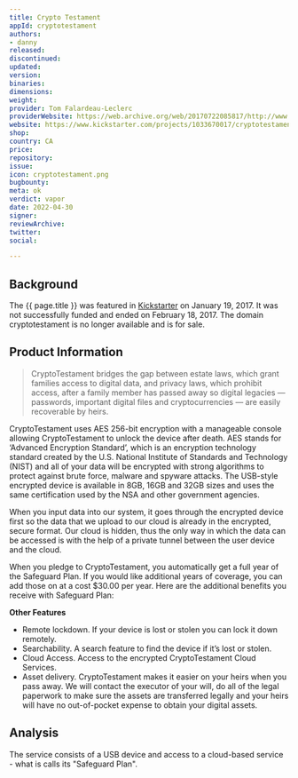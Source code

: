 ```yaml
---
title: Crypto Testament
appId: cryptotestament
authors:
- danny
released: 
discontinued: 
updated: 
version: 
binaries: 
dimensions: 
weight: 
provider: Tom Falardeau-Leclerc
providerWebsite: https://web.archive.org/web/20170722085817/http://www.cryptotestament.com/
website: https://www.kickstarter.com/projects/1033670017/cryptotestament
shop: 
country: CA
price: 
repository: 
issue: 
icon: cryptotestament.png
bugbounty: 
meta: ok
verdict: vapor
date: 2022-04-30
signer: 
reviewArchive: 
twitter:
social: 

---
```


## Background

The {{ page.title }} was featured in [Kickstarter](https://www.kickstarter.com/projects/1033670017/cryptotestament) on January 19, 2017. It was not successfully funded and ended on February 18, 2017. The domain cryptotestament is no longer available and is for sale. 

## Product Information 

> CryptoTestament bridges the gap between estate laws, which grant families access to digital data, and privacy laws, which prohibit access, after a family member has passed away so digital legacies — passwords, important digital files and cryptocurrencies — are easily recoverable by heirs.
> 
CryptoTestament uses AES 256-bit encryption with a manageable console allowing CryptoTestament to unlock the device after death. AES stands for ‘Advanced Encryption Standard’, which is an encryption technology standard created by the U.S. National Institute of Standards and Technology (NIST) and all of your data will be encrypted with strong algorithms to protect against brute force, malware and spyware attacks. The USB-style encrypted device is available in 8GB, 16GB and 32GB sizes and uses the same certification used by the NSA and other government agencies.  
> 
When you input data into our system, it goes through the encrypted device first so the data that we upload to our cloud is already in the encrypted, secure format. Our cloud is hidden, thus the only way in which the data can be accessed is with the help of a private tunnel between the user device and the cloud.
> 
When you pledge to CryptoTestament, you automatically get a full year of the Safeguard Plan. If you would like additional years of coverage, you can add those on at a cost $30.00 per year. Here are the additional benefits you receive with Safeguard Plan:

**Other Features**
>
- Remote lockdown. If your device is lost or stolen you can lock it down remotely. 
- Searchability. A search feature to find the device if it’s lost or stolen. 
- Cloud Access. Access to the encrypted CryptoTestament Cloud Services. 
- Asset delivery. CryptoTestament makes it easier on your heirs when you pass away. We will contact the executor of your will, do all of the legal paperwork to make sure the assets are transferred legally and your heirs will have no out-of-pocket expense to obtain your digital assets.

## Analysis 

The service consists of a USB device and access to a cloud-based service - what is calls its "Safeguard Plan".